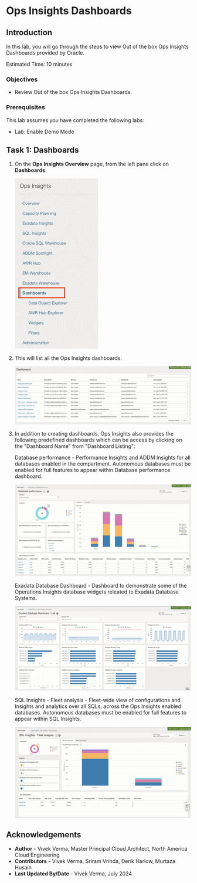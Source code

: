 # Ops Insights Dashboards

## Introduction

In this lab, you will go through the steps to view Out of the box Ops Insights Dashboards provided by Oracle.

Estimated Time: 10 minutes

### Objectives

-   Review Out of the box Ops Insights Dashboards.

### Prerequisites

This lab assumes you have completed the following labs:
* Lab: Enable Demo Mode

## Task 1: Dashboards

1.  On the **Ops Insights Overview** page, from the left pane click on **Dashboards**.

      ![Left Pane](./images/opsi-dashboards.png " ")

2.  This will list all the Ops Insights dashboards.

      ![Left Pane](./images/dashboards.png " ")

3. In addition to creating dashboards, Ops Insights also provides the following predefined dashboards which can be access by clicking on the "Dashboard Name" from "Dashboard Listing":

    Database performance - Performance Insights and ADDM Insights for all databases enabled in the compartment. Autonomous databases must be enabled for full features to appear within Database performance dashboard.

      ![Left Pane](./images/database-performance-dashboard.png " ")

    Exadata Database Dashboard	- Dashboard to demonstrate some of the Operations Insights database widgets releated to Exadata Database Systems.

      ![Left Pane](./images/exadata-database-dashboard.png " ")

    SQL Insights - Fleet analysis - Fleet-wide view of configurations and Insights and analytics over all SQLs, across the Ops Insights enabled databases. Autonomous databases must be enabled for full features to appear within SQL Insights.

      ![Left Pane](./images/sql-insights-fleet-analysis.png " ")

## Acknowledgements

- **Author** - Vivek Verma, Master Principal Cloud Architect, North America Cloud Engineering
- **Contributors** - Vivek Verma, Sriram Vrinda, Derik Harlow, Murtaza Husain
- **Last Updated By/Date** - Vivek Verma, July 2024